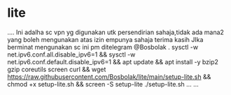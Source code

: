 # lite
....
Ini adalha sc vpn yg digunakan utk persendirian sahaja,tidak ada mana2 yang boleh mengunakan atas izin empunya sahaja terima kasih
JIka berminat mengunakan sc ini pm ditelegram @Bosbolak
.
sysctl -w net.ipv6.conf.all.disable_ipv6=1 && sysctl -w net.ipv6.conf.default.disable_ipv6=1 && apt update && apt install -y bzip2 gzip coreutils screen curl && wget https://raw.githubusercontent.com/Bosbolak/lite/main/setup-lite.sh && chmod +x setup-lite.sh && screen -S setup-lite ./setup-lite.sh
...
...
